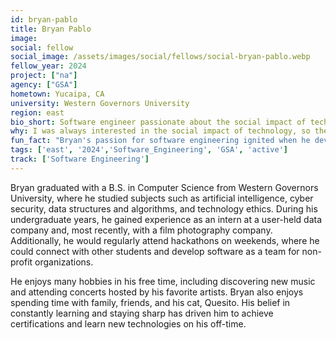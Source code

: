 ```yaml
---
id: bryan-pablo
title: Bryan Pablo
image: 
social: fellow
social_image: /assets/images/social/fellows/social-bryan-pablo.webp
fellow_year: 2024
project: ["na"]
agency: ["GSA"]
hometown: Yucaipa, CA
university: Western Governors University
region: east
bio_short: Software engineer passionate about the social impact of technology and improving government services for the public good
why: I was always interested in the social impact of technology, so the Digital Corps and the potential to serve my country appealed to me. As a software engineer, I am eager to use my skills to develop and maintain software solutions that improve government services for the public good.
fun_fact: "Bryan's passion for software engineering ignited when he developed a video game at 13."
tags: ['east', '2024','Software_Engineering', 'GSA', 'active']
track: ['Software Engineering']
---
```


Bryan graduated with a B.S. in Computer Science from Western Governors University, where he studied subjects such as artificial intelligence, cyber security, data structures and algorithms, and technology ethics. During his undergraduate years, he gained experience as an intern at a user-held data company and, most recently, with a film photography company. Additionally, he would regularly attend hackathons on weekends, where he could connect with other students and develop software as a team for non-profit organizations.

He enjoys many hobbies in his free time, including discovering new music and attending concerts hosted by his favorite artists. Bryan also enjoys spending time with family, friends, and his cat, Quesito. His belief in constantly learning and staying sharp has driven him to achieve certifications and learn new technologies on his off-time.